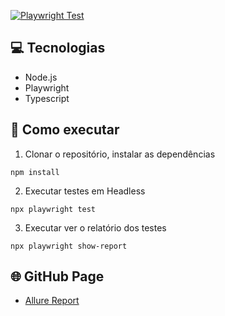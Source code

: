[![Playwright Test](https://github.com/NelsoonMendeees/loginxp-pwts/actions/workflows/main.yml/badge.svg)](https://github.com/NelsoonMendeees/loginxp-pwts/actions/workflows/main.yml)

## 💻 Tecnologias

- Node.js
- Playwright
- Typescript

## 🤖 Como executar

1. Clonar o repositório, instalar as dependências

```
npm install
```

2. Executar testes em Headless

```
npx playwright test
```

3. Executar ver o relatório dos testes

```
npx playwright show-report
```
## 🌐 GitHub Page
- [Allure Report]([https://nelsoonmendeees.github.io/cypress-vanilla/](https://nelsoonmendeees.github.io/loginxp-pwts))
